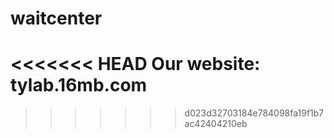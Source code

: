 # waitcenter
<<<<<<< HEAD
Our website: tylab.16mb.com
=======
>>>>>>> d023d32703184e784098fa19f1b7ac42404210eb
